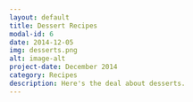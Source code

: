 ```yaml
---
layout: default
title: Dessert Recipes
modal-id: 6
date: 2014-12-05
img: desserts.png
alt: image-alt
project-date: December 2014
category: Recipes
description: Here's the deal about desserts.
---
```

